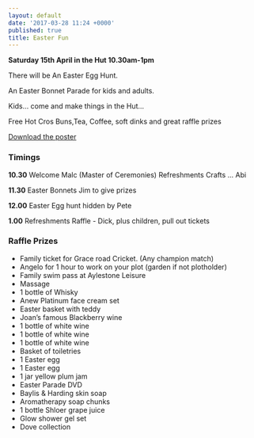 ```yaml
---
layout: default
date: '2017-03-28 11:24 +0000'
published: true
title: Easter Fun
---
```

**Saturday 15th April in the Hut 10.30am-1pm**

There will be An Easter Egg Hunt.

An Easter Bonnet Parade for kids and adults.

Kids… come and make things in the Hut…

Free Hot Cros Buns,Tea, Coffee, soft dinks and great raffle prizes

[Download the poster](https://drive.google.com/file/d/0B_X_memtuR37UWNFWFpmSnIxbHR6cUE3T3diZ3hNektnM0lF/view?usp=sharing)

### Timings

**10.30**    Welcome
Malc (Master of Ceremonies) Refreshments
Crafts ... Abi
 
**11.30**   Easter Bonnets
Jim to give prizes

**12.00**   Easter Egg hunt
hidden by Pete 

**1.00** Refreshments
Raffle - Dick, plus children, pull out tickets
                                                                                       

### Raffle Prizes

- Family ticket for Grace road Cricket. (Any champion match)
- Angelo for 1 hour to work on your plot (garden if not plotholder)
- Family swim pass at Aylestone Leisure
- Massage
- 1 bottle of Whisky
- Anew Platinum face cream set
- Easter basket with teddy
- Joan’s famous Blackberry wine
- 1 bottle of white wine
- 1 bottle of white wine
- 1 bottle of white wine
- Basket of toiletries
- 1 Easter egg
- 1 Easter egg
- 1 jar yellow plum jam 
- Easter Parade DVD
- Baylis & Harding skin soap
- Aromatherapy soap chunks
- 1 bottle Shloer grape juice
- Glow shower gel set
- Dove collection
